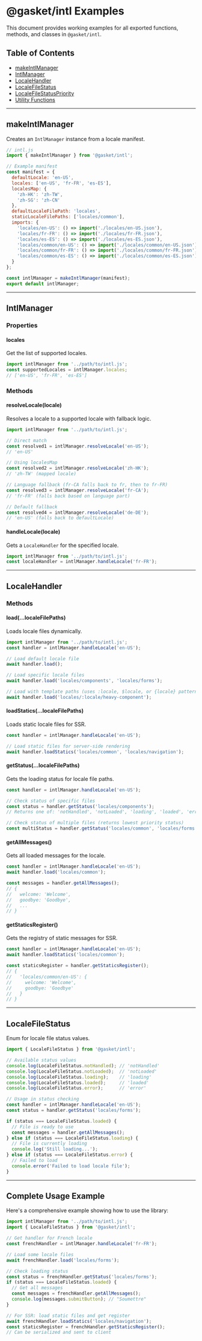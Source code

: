 # @gasket/intl Examples

This document provides working examples for all exported functions, methods, and classes in `@gasket/intl`.

## Table of Contents

- [makeIntlManager](#makeintlmanager)
- [IntlManager](#intlmanager)
- [LocaleHandler](#localehandler)
- [LocaleFileStatus](#localefilestatus)
- [LocaleFileStatusPriority](#localefilestatuspriority)
- [Utility Functions](#utility-functions)

---

## makeIntlManager

Creates an `IntlManager` instance from a locale manifest.

```js
// intl.js
import { makeIntlManager } from '@gasket/intl';

// Example manifest
const manifest = {
  defaultLocale: 'en-US',
  locales: ['en-US', 'fr-FR', 'es-ES'],
  localesMap: {
    'zh-HK': 'zh-TW',
    'zh-SG': 'zh-CN'
  },
  defaultLocaleFilePath: 'locales',
  staticLocaleFilePaths: ['locales/common'],
  imports: {
    'locales/en-US': () => import('./locales/en-US.json'),
    'locales/fr-FR': () => import('./locales/fr-FR.json'),
    'locales/es-ES': () => import('./locales/es-ES.json'),
    'locales/common/en-US': () => import('./locales/common/en-US.json'),
    'locales/common/fr-FR': () => import('./locales/common/fr-FR.json'),
    'locales/common/es-ES': () => import('./locales/common/es-ES.json')
  }
};

const intlManager = makeIntlManager(manifest);
export default intlManager;
```

---

## IntlManager

### Properties

#### locales
Get the list of supported locales.

```js
import intlManager from '../path/to/intl.js';
const supportedLocales = intlManager.locales;
// ['en-US', 'fr-FR', 'es-ES']
```

### Methods

#### resolveLocale(locale)
Resolves a locale to a supported locale with fallback logic.

```js
import intlManager from '../path/to/intl.js';

// Direct match
const resolved1 = intlManager.resolveLocale('en-US');
// 'en-US'

// Using localesMap
const resolved2 = intlManager.resolveLocale('zh-HK');
// 'zh-TW' (mapped locale)

// Language fallback (fr-CA falls back to fr, then to fr-FR)
const resolved3 = intlManager.resolveLocale('fr-CA');
// 'fr-FR' (falls back based on language part)

// Default fallback
const resolved4 = intlManager.resolveLocale('de-DE');
// 'en-US' (falls back to defaultLocale)
```

#### handleLocale(locale)
Gets a `LocaleHandler` for the specified locale.

```js
import intlManager from '../path/to/intl.js';
const localeHandler = intlManager.handleLocale('fr-FR');
```

---

## LocaleHandler

### Methods

#### load(...localeFilePaths)
Loads locale files dynamically.

```js
import intlManager from '../path/to/intl.js';
const handler = intlManager.handleLocale('en-US');

// Load default locale file
await handler.load();

// Load specific locale files
await handler.load('locales/components', 'locales/forms');

// Load with template paths (uses :locale, $locale, or {locale} patterns)
await handler.load('locales/:locale/heavy-component');
```

#### loadStatics(...localeFilePaths)
Loads static locale files for SSR.

```js
const handler = intlManager.handleLocale('en-US');

// Load static files for server-side rendering
await handler.loadStatics('locales/common', 'locales/navigation');
```

#### getStatus(...localeFilePaths)
Gets the loading status for locale file paths.

```js
const handler = intlManager.handleLocale('en-US');

// Check status of specific files
const status = handler.getStatus('locales/components');
// Returns one of: 'notHandled', 'notLoaded', 'loading', 'loaded', 'error'

// Check status of multiple files (returns lowest priority status)
const multiStatus = handler.getStatus('locales/common', 'locales/forms');
```

#### getAllMessages()
Gets all loaded messages for the locale.

```js
const handler = intlManager.handleLocale('en-US');
await handler.load('locales/common');

const messages = handler.getAllMessages();
// {
//   welcome: 'Welcome',
//   goodbye: 'Goodbye',
//   ...
// }
```

#### getStaticsRegister()
Gets the registry of static messages for SSR.

```js
const handler = intlManager.handleLocale('en-US');
await handler.loadStatics('locales/common');

const staticsRegister = handler.getStaticsRegister();
// {
//   'locales/common/en-US': {
//     welcome: 'Welcome',
//     goodbye: 'Goodbye'
//   }
// }
```

---

## LocaleFileStatus

Enum for locale file status values.

```js
import { LocaleFileStatus } from '@gasket/intl';

// Available status values
console.log(LocaleFileStatus.notHandled); // 'notHandled'
console.log(LocaleFileStatus.notLoaded);  // 'notLoaded'
console.log(LocaleFileStatus.loading);    // 'loading'
console.log(LocaleFileStatus.loaded);     // 'loaded'
console.log(LocaleFileStatus.error);      // 'error'

// Usage in status checking
const handler = intlManager.handleLocale('en-US');
const status = handler.getStatus('locales/forms');

if (status === LocaleFileStatus.loaded) {
  // File is ready to use
  const messages = handler.getAllMessages();
} else if (status === LocaleFileStatus.loading) {
  // File is currently loading
  console.log('Still loading...');
} else if (status === LocaleFileStatus.error) {
  // Failed to load
  console.error('Failed to load locale file');
}
```

---

## Complete Usage Example

Here's a comprehensive example showing how to use the library:

```js
import intlManager from '../path/to/intl.js';
import { LocaleFileStatus } from '@gasket/intl';

// Get handler for French locale
const frenchHandler = intlManager.handleLocale('fr-FR');

// Load some locale files
await frenchHandler.load('locales/forms');

// Check loading status
const status = frenchHandler.getStatus('locales/forms');
if (status === LocaleFileStatus.loaded) {
  // Get all messages
  const messages = frenchHandler.getAllMessages();
  console.log(messages.submitButton); // "Soumettre"
}

// For SSR: load static files and get register
await frenchHandler.loadStatics('locales/navigation');
const staticsRegister = frenchHandler.getStaticsRegister();
// Can be serialized and sent to client
```

